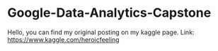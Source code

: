 # Google-Data-Analytics-Capstone
Hello, you can find my original posting on my kaggle page.
Link: https://www.kaggle.com/heroicfeeling
